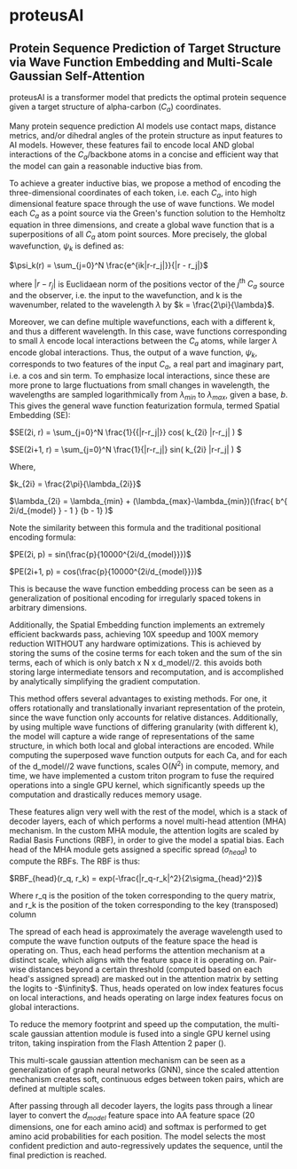 # proteusAI
## Protein Sequence Prediction of Target Structure via Wave Function Embedding and Multi-Scale Gaussian Self-Attention

proteusAI is a transformer model that predicts the optimal protein sequence given a target structure of alpha-carbon ($C_a$) coordinates. 

Many protein sequence prediction AI models use contact maps, distance metrics, and/or dihedral angles of the protein structure as input features to AI models. However, these features fail to encode local AND global interactions of the $C_a$/backbone atoms in a concise and efficient way that the model can gain a reasonable inductive bias from. 

To achieve a greater inductive bias, we propose a method of encoding the three-dimensional coordinates of each token, i.e. each $C_a$, into high dimensional feature space through the use of wave functions. We model each $C_a$ as a point source via the Green's function solution to the Hemholtz equation in three dimensions, and create a global wave function that is a superpositions of all $C_a$ atom point sources. More precisely, the global wavefunction, $\psi_k$ is defined as:

$\psi_k(r) = \sum_{j=0}^N \frac{e^{ik|r-r_j|}}{|r - r_j|}$

where $|r - r_j|$ is Euclidaean norm of the positions vector of the $j^\text{th}$ $C_a$ source and the observer, i.e. the input to the wavefunction, and k is the wavenumber, related to the wavelength $\lambda$ by $k = \frac{2\pi}{\lambda}$.

Moreover, we can define multiple wavefunctions, each with a different k, and thus a different wavelength. In this case, wave functions corresponding to small $\lambda$ encode local interactions between the $C_a$ atoms, while larger $\lambda$ encode global interactions. Thus, the output of a wave function, $\psi_k$, corresponds to two features of the input $C_a$, a real part and imaginary part, i.e. a cos and sin term. To emphasize local interactions, since these are more prone to large fluctuations from small changes in wavelength, the wavelengths are sampled logarithmically from $\lambda_{min}$ to $\lambda_{max}$, given a base, $b$. This gives the general wave function featurization formula, termed Spatial Embedding (SE):

$SE(2i, r) = \sum_{j=0}^N \frac{1}{{|r-r_j|}} cos( k_{2i} |r-r_j| ) $

$SE(2i+1, r) = \sum_{j=0}^N \frac{1}{|r-r_j|} sin( k_{2i} |r-r_j| ) $

Where, 

$k_{2i} = \frac{2\pi}{\lambda_{2i}}$

$\lambda_{2i} = \lambda_{min} + (\lambda_{max}-\lambda_{min})(\frac{ b^{ 2i/d_{model} } - 1 } {b - 1} )$

Note the similarity between this formula and the traditional positional encoding formula:

$PE(2i, p) = sin(\frac{p}{10000^{2i/d_{model}}})$

$PE(2i+1, p) = cos(\frac{p}{10000^{2i/d_{model}}})$

This is because the wave function embedding process can be seen as a generalization of positional encoding for irregularly spaced tokens in arbitrary dimensions.

Additionally, the Spatial Embedding function implements an extremely efficient backwards pass, achieving 10X speedup and 100X memory reduction WITHOUT any hardware optimizations. This is achieved by storing the sums of the cosine terms for each token and the sum of the sin terms, each of which is only batch x N x d_model//2. this avoids both storing large intermediate tensors and recomputation, and is accomplished by analytically simplifying the gradient computation.

This method offers several advantages to existing methods. For one, it offers rotationally and translationally invariant representation of the protein, since the wave function only accounts for relative distances. Additionally, by using multiple wave functions of differing granularity (with different k), the model will capture a wide range of representations of the same structure, in which both local and global interactions are encoded. While computing the superposed wave function outputs for each Ca, and for each of the d_model//2 wave functions, scales O($N^2$) in compute, memory, and time, we have implemented a custom triton program to fuse the required operations into a single GPU kernel, which significantly speeds up the computation and drastically reduces memory usage.

These features align very well with the rest of the model, which is a stack of decoder layers, each of which performs a novel multi-head attention (MHA) mechanism. In the custom MHA module, the attention logits are scaled by Radial Basis Functions (RBF), in order to give the model a spatial bias. Each head of the MHA module gets assigned a specific spread ($\sigma_{head}$) to compute the RBFs. The RBF is thus:

$RBF_{head}(r_q, r_k) = exp(-\frac{|r_q-r_k|^2}{2\sigma_{head}^2})$

Where r_q is the position of the token corresponding to the query matrix, and r_k is the position of the token corresponding to the key (transposed) column

The spread of each head is approximately the average wavelength used to compute the wave function outputs of the feature space the head is operating on. Thus, each head performs the attention mechanism at a distinct scale, which aligns with the feature space it is operating on. Pair-wise distances beyond a certain threshold (computed based on each head's assigned spread) are masked out in the attention matrix by setting the logits to -$\infinity$. Thus, heads operated on low index features focus on local interactions, and heads operating on large index features focus on global interactions.

To reduce the memory footprint and speed up the computation, the multi-scale gaussian attention module is fused into a single GPU kernel using triton, taking inspiration from the Flash Attention 2 paper ().

This multi-scale gaussian attention mechanism can be seen as a generalization of graph neural networks (GNN), since the scaled attention mechanism creates soft, continuous edges between token pairs, which are defined at multiple scales. 

After passing through all decoder layers, the logits pass through a linear layer to convert the $d_{model}$ feature space into AA feature space (20 dimensions, one for each amino acid) and softmax is performed to get amino acid probabilities for each position. The model selects the most confident prediction and auto-regressively updates the sequence, until the final prediction is reached. 
